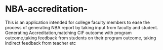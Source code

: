 # NBA-accreditation-
This is an application intended for college faculty members to ease the process of generating NBA report by taking input from faculty and student. Generating Accreditation,matching CIF outcome with program outcome,taking feedback from students on their program outcome, taking indirect feedback from teacher etc
